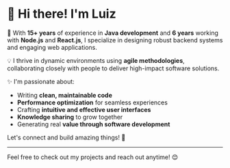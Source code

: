 # 👋 Hi there! I'm Luiz

🚀 With **15+ years** of experience in **Java development** and **6 years** working with **Node.js** and **React.js**, I specialize in designing robust backend systems and engaging web applications.

💡 I thrive in dynamic environments using **agile methodologies**, collaborating closely with people to deliver high-impact software solutions.

✨ I'm passionate about:
- Writing **clean, maintainable code**
- **Performance optimization** for seamless experiences
- Crafting **intuitive and effective user interfaces**
- **Knowledge sharing** to grow together
- Generating real **value through software development**

Let's connect and build amazing things! 🚀

---

Feel free to check out my projects and reach out anytime! 😊

